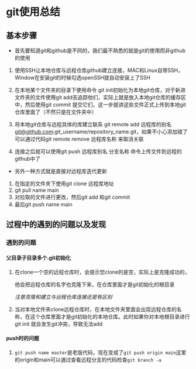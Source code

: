 # git使用总结

## 基本步骤

* 首先要知道git和github是不同的，我们最不熟悉的就是git的使用而非github的使用

1. 使用SSH让本地仓库与远程仓库github建立连接，MAC和Linux自带SSH，Window在安装git的时候勾选openSSH就自动安装上了SSH
2. 在本地某个文件夹的目录下使用命令 git init初始化为本地git仓库，对于新进文件夹的文件使用git add去追踪他们，实际上就是放入本地git仓库的缓存区中，然后使用git commit 提交它们，这一步就讲这些文件正式上传到本地git仓库里面了（不然只是在文件夹中）
3. 将本地git仓库与远程具体的库建立联系 git remote add 远程库的别名 [git@github.com](mailto:git@github.com):git_username/repository_name.git，如果不小心添加错了可以通过代码git remote remove 远程库名称 来取消关联

4. 连接之后就可以使用git push 远程库别名 分支名称 命令上传文件到远程的github中了

* 另外一种方式就是直接对远程库迭代更新

1. 在指定的文件夹下使用git clone 远程库地址
2. git pull name main
3. 对拉取的文件进行更改，然后git add 和git commit
4. 最后git push name main

## 过程中的遇到的问题以及发现

### 遇到的问题

#### 父目录子目录多个.git初始化

1. 在clone一个空的远程仓库时，会提示您clone的是空，实际上是克隆成功的，

   他会把远程仓库的名字也克隆下来，在仓库里面才是git初始化的根目录

   *注意克隆和建立与远程仓库连接还是有区别*

2. 当对本地文件夹clone远程仓库时，在本地文件夹里面会出现远程仓库的名称，在这个仓库里面才是git初始化的本地仓库。此时如果你对本地根目录进行git init 就会发生git冲突，导致无法add

#### push时的问题

1. `git push name master`是老版代码，现在变成了`git push origin main`这里的origin和main可以通过查看远程分支的代码检查`git branch -a`
